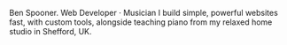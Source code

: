 Ben Spooner.
Web Developer · Musician
I build simple, powerful websites fast, with custom tools, alongside teaching piano from my relaxed home studio in Shefford, UK.
